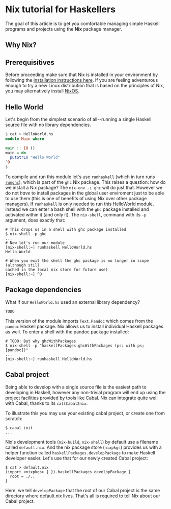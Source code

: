 # Nix tutorial for Haskellers

The goal of this article is to get you comfortable managing simple Haskell
programs and projects using the **Nix** package manager.

## Why Nix?

## Prerequisitives

Before proceeding make sure that Nix is installed in your environment by
following the [installation instructions here](https://nixos.org/nix/). If you
are feeling adventurous enough to try a new Linux distribution that is based on
the principles of Nix, you may alternatively install [NixOS](https://nixos.org/).

## Hello World

Let's begin from the simplest scenario of all--running a single Haskell source
file with no library dependencies.

```haskell
$ cat > HelloWorld.hs
module Main where

main :: IO ()
main = do
  putStrLn "Hello World"
^D
$
```

To compile and run this module let's use `runhaskell` (which in turn runs
[`runghc`](https://downloads.haskell.org/~ghc/latest/docs/html/users_guide/runghc.html)),
which is part of the `ghc` Nix package. This raises a question: how do we
install a Nix package? The `nix-env -i ghc` will do just that. However we do not
*have* to install packages in the global user enviroment just to be able to use
them (this is one of benefits of using Nix over other package managers). If
`runhaskell` is only needed to run this HelloWorld module, instead we can enter
a bash shell with the `ghc` package installed and activated within it (and only
it). The `nix-shell`, command with its `-p` argument, does exactly that:

```
# This drops us in a shell with ghc package installed
$ nix-shell -p ghc
...
# Now let's run our module
[nix-shell:~] runhaskell HelloWorld.hs
Hello World

# When you exit the shell the ghc package is no longer in scope (although still
cached in the local nix store for future use)
[nix-shell:~] ^D
```


## Package dependencies

What if our `HelloWorld.hs` used an external library dependency?

```
TODO
```

This version of the module imports `Text.Pandoc` which comes from the `pandoc`
Haskell package. Nix allows us to install individual Haskell packages as well.
To enter a shell with the pandoc package installed:

```
# TODO: But why ghcWithPackages
$ nix-shell -p "haskellPackages.ghcWithPackages (ps: with ps; [pandoc])"
...
[nix-shell:~] runhaskell HelloWorld.hs
```

## Cabal project

Being able to develop with a single source file is the easiest path to
developing in Haskell, however any non-trivial program will end up using the
project facilities provided by tools like Cabal. Nix can integrate quite well
with Cabal, thanks to its `callCabal2nix`.

To illustrate this you may use your existing cabal project, or create one from
scratch:

```
$ cabal init
...
```

Nix's development tools (`nix-build`, `nix-shell`) by default use a filename
called `default.nix`. And the nix package store (`nixpkgs`) provides us with a
helper function called `haskellPackages.developPackage` to make Haskell
developer easier. Let's use that for our newly created Cabal project:

```
$ cat > default.nix
(import <nixpkgs> { }).haskellPackages.developPackage {
  root = ./.;
}
```

Here, we tell `developPackage` that the root of our Cabal project is the same
directory where default.nix lives. That's all is required to tell Nix about our
Cabal project.

